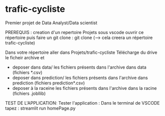 # trafic-cycliste
Premier projet de Data Analyst/Data scientist

PREREQUIS : 
creation d'un repertoire Projets
sous vscode ouvrir ce répertoire puis faire un git clone : git clone  (--> cela creera un répertoire trafic-cycliste)

Dans votre répertoire aller dans Projets/trafic-cycliste
Télécharge du drive le ficheir archive et 
- deposer dans data/ les fichiers présents dans l'archive dans data (fichiers *.csv)
- deposer dans prediction/ les fichiers présents dans l'archive dans prediction (fichiers prediction*.csv)
- deposer à la raceine les fichiers présents dans l'archive dans la racine (fichiers .jobllib)


TEST DE L'APPLICATION:
Tester l'application : Dans le terminal de VSCODE tapez : streamlit run homePage.py